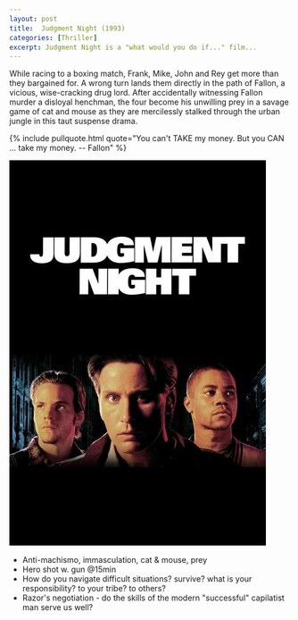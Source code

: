 ```yaml
---
layout: post
title:  Judgment Night (1993)
categories: [Thriller]
excerpt: Judgment Night is a "what would you do if..." film...
---
```


While racing to a boxing match, Frank, Mike, John and Rey get more than they bargained for. A wrong turn lands them directly in the path of Fallon, a vicious, wise-cracking drug lord. After accidentally witnessing Fallon murder a disloyal henchman, the four become his unwilling prey in a savage game of cat and mouse as they are mercilessly stalked through the urban jungle in this taut suspense drama.

{% include pullquote.html quote="You can't TAKE my money. But you CAN ... take my money. -- Fallon" %}

![](/images/posters/judgment-night-1993.jpg)

* Anti-machismo, immasculation, cat & mouse, prey
* Hero shot w. gun @15min
* How do you navigate difficult situations? survive? what is your responsibility? to your tribe? to others?
* Razor's negotiation - do the skills of the modern "successful" capilatist man serve us well?
